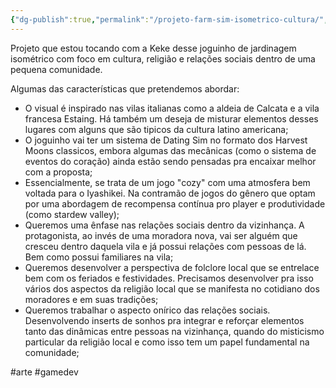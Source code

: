 ```yaml
---
{"dg-publish":true,"permalink":"/projeto-farm-sim-isometrico-cultura/","noteIcon":""}
---
```


Projeto que estou tocando com a Keke desse joguinho de jardinagem isométrico com foco em cultura, religião e relações sociais dentro de uma pequena comunidade.

Algumas das características que pretendemos abordar:
- O visual é inspirado nas vilas italianas como a aldeia de Calcata e a vila francesa Estaing. Há também um deseja de misturar elementos desses lugares com alguns que são tipicos da cultura latino americana;
- O joguinho vai ter um sistema de Dating Sim no formato dos Harvest Moons classicos, embora algumas das mecânicas (como o sistema de eventos do coração) ainda estão sendo pensadas pra encaixar melhor com a proposta;
- Essencialmente, se trata de um jogo "cozy" com uma atmosfera bem voltada para o Iyashikei. Na contramão de jogos do gênero que optam por uma abordagem de recompensa contínua pro player e produtividade (como stardew valley);
- Queremos uma ênfase nas relações sociais dentro da vizinhança. A protagonista, ao invés de uma moradora nova, vai ser alguém que cresceu dentro daquela vila e já possui relações com pessoas de lá. Bem como possui familiares na vila;
- Queremos desenvolver a perspectiva de folclore local que se entrelace bem com os feriados e festividades. Precisamos desenvolver pra isso vários dos aspectos da religião local que se manifesta no cotidiano dos moradores e em suas tradições;
- Queremos trabalhar o aspecto onírico das relações sociais. Desenvolvendo inserts de sonhos pra integrar e reforçar elementos tanto das dinâmicas entre pessoas na vizinhança, quando do misticismo particular da religião local e como isso tem um papel fundamental na comunidade;


#arte #gamedev